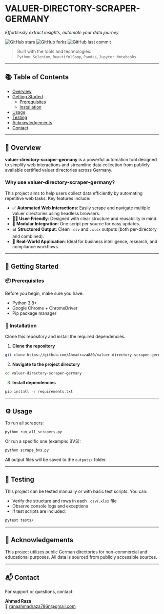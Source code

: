 # VALUER-DIRECTORY-SCRAPER-GERMANY

_Effortlessly extract insights, automate your data journey._

![GitHub stars](https://img.shields.io/github/stars/Ahmadraza880/valuer-directory-scraper-germany?style=social)
![GitHub forks](https://img.shields.io/github/forks/Ahmadraza880/valuer-directory-scraper-germany?style=social)
![GitHub last commit](https://img.shields.io/github/last-commit/Ahmadraza880/valuer-directory-scraper-germany?style=flat)

> Built with the tools and technologies:  
> `Python`, `Selenium`, `BeautifulSoup`, `Pandas`, `Jupyter Notebooks`

---

## 📚 Table of Contents

- [Overview](#-overview)
- [Getting Started](#-getting-started)
  - [Prerequisites](#-prerequisites)
  - [Installation](#-installation)
- [Usage](#-usage)
- [Testing](#-testing)
- [Acknowledgements](#-acknowledgements)
- [Contact](#-contact)

---

## 🧠 Overview

**valuer-directory-scraper-germany** is a powerful automation tool designed to simplify web interactions and streamline data collection from publicly available certified valuer directories across Germany.

### Why use valuer-directory-scraper-germany?

This project aims to help users collect data efficiently by automating repetitive web tasks. Key features include:

- ✅ **Automated Web Interactions**: Easily scrape and navigate multiple valuer directories using headless browsers.
- 🧑‍💻 **User-Friendly**: Designed with clear structure and reusability in mind.
- 🔌 **Modular Integration**: One script per source for easy updates.
- 📊 **Structured Output**: Clean `.csv` and `.xlsx` outputs (both per-directory and combined).
- 🚀 **Real-World Application**: Ideal for business intelligence, research, and compliance workflows.

---

## 🚀 Getting Started

### 📦 Prerequisites

Before you begin, make sure you have:

- Python 3.8+
- Google Chrome + ChromeDriver
- Pip package manager

### 🔧 Installation

Clone this repository and install the required dependencies.

1. **Clone the repository**

```bash
git clone https://github.com/Ahmadraza880/valuer-directory-scraper-germany.git
```

2. **Navigate to the project directory**

```bash
cd valuer-directory-scraper-germany
```

3. **Install dependencies**

```bash
pip install -r requirements.txt
```

---

## ⚙️ Usage

To run all scrapers:

```bash
python run_all_scrapers.py
```

Or run a specific one (example: BVS):

```bash
python scrape_bvs.py
```

All output files will be saved to the `outputs/` folder.

---

## 🧪 Testing

This project can be tested manually or with basic test scripts. You can:

- Verify the structure and rows in each `.csv`/`.xlsx` file
- Observe console logs and exceptions
- If test scripts are included:

```bash
pytest tests/
```

---

## 🙌 Acknowledgements

This project utilizes public German directories for non-commercial and educational purposes. All data is sourced from publicly accessible sources.

---

## 📬 Contact

For support or questions, contact:

**Ahmad Raza**  
📧 ranaahmadraza786n@gmail.com